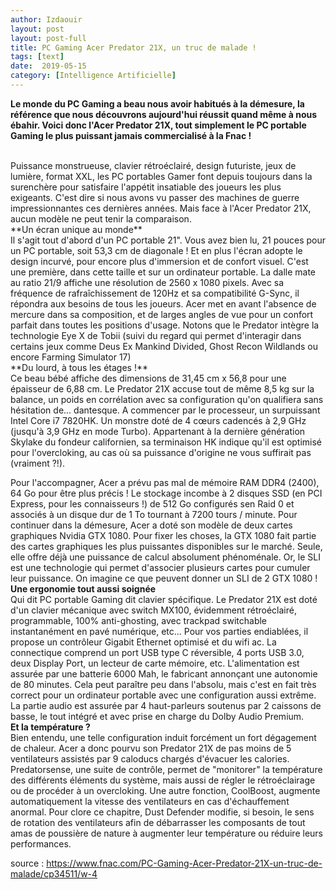 ```yaml
---
author: Izdaouir
layout: post
layout: post-full
title: PC Gaming Acer Predator 21X, un truc de malade !
tags: [text]
date:  2019-05-15
category: [Intelligence Artificielle]
---
```


**Le monde du PC Gaming a beau nous avoir habitués à la démesure, la référence que nous découvrons aujourd'hui réussit quand même à nous ébahir. Voici donc l'Acer Predator 21X, tout simplement le PC portable Gaming le plus puissant jamais commercialisé à la Fnac !**

<br/>
Puissance monstrueuse, clavier rétroéclairé, design futuriste, jeux de lumière, format XXL, les PC portables Gamer font depuis toujours dans la surenchère pour satisfaire l'appétit insatiable des joueurs les plus exigeants. C'est dire si nous avons vu passer des machines de guerre impressionnantes ces dernières années. Mais face à l'Acer Predator 21X, aucun modèle ne peut tenir la comparaison.
<br/>
**Un écran unique au monde**
<br/>
Il s'agit tout d'abord d'un PC portable 21". Vous avez bien lu, 21 pouces pour un PC portable, soit 53,3 cm de diagonale ! Et en plus l'écran adopte le design incurvé, pour encore plus d'immersion et de confort visuel. C'est une première, dans cette taille et sur un ordinateur portable. La dalle mate au ratio 21/9 affiche une résolution de 2560 x 1080 pixels. Avec sa fréquence de rafraîchissement de 120Hz et sa compatibilité G-Sync, il répondra aux besoins de tous les joueurs. Acer met en avant l'absence de mercure dans sa composition, et de larges angles de vue pour un confort parfait dans toutes les positions d'usage. Notons que le Predator intègre la technologie Eye X de Tobii (suivi du regard qui permet d'interagir dans certains jeux comme Deus Ex Mankind Divided, Ghost Recon Wildlands ou encore Farming Simulator 17)
<br/>
**Du lourd, à tous les étages !**
<br/>
Ce beau bébé affiche des dimensions de 31,45 cm x 56,8 pour une épaisseur de 6,88 cm. Le Predator 21X accuse tout de même 8,5 kg sur la balance, un poids en corrélation avec sa configuration qu'on qualifiera sans hésitation de... dantesque. A commencer par le processeur, un surpuissant Intel Core i7 7820HK. Un monstre doté de 4 cœurs cadencés à 2,9 GHz (jusqu'à 3,9 GHz en mode Turbo). Appartenant à la dernière génération Skylake du fondeur californien, sa terminaison HK indique qu'il est optimisé pour l'overcloking, au cas où sa puissance d'origine ne vous suffirait pas (vraiment ?!).

Pour l'accompagner, Acer a prévu pas mal de mémoire RAM DDR4 (2400), 64 Go pour être plus précis ! Le stockage incombe à 2 disques SSD (en PCI Express, pour les connaisseurs !) de 512 Go configurés sen Raid 0 et associés à un disque dur de 1 To tournant à 7200 tours / minute. Pour continuer dans la démesure, Acer a doté son modèle de deux cartes graphiques Nvidia GTX 1080. Pour fixer les choses, la GTX 1080 fait partie des cartes graphiques les plus puissantes disponibles sur le marché. Seule, elle offre déjà une puissance de calcul absolument phénoménale. Or, le SLI est une technologie qui permet d'associer plusieurs cartes pour cumuler leur puissance. On imagine ce que peuvent donner un SLI de 2 GTX 1080 ! 
<br/>
**Une ergonomie tout aussi soignée**
<br/>
Qui dit PC portable Gaming dit clavier spécifique. Le Predator 21X est doté d'un clavier mécanique avec switch MX100, évidemment rétroéclairé, programmable, 100% anti-ghosting, avec trackpad switchable instantanément en pavé numérique, etc... Pour vos parties endiablées, il propose un contrôleur Gigabit Ethernet optimisé et du wifi ac. La connectique comprend un port USB type C réversible, 4 ports USB 3.0, deux Display Port, un lecteur de carte mémoire, etc. L'alimentation est assurée par une batterie 6000 Mah, le fabricant annonçant une autonomie de 80 minutes. Cela peut paraître peu dans l'absolu, mais c'est en fait très correct pour un ordinateur portable avec une configuration aussi extrême. La partie audio est assurée par 4 haut-parleurs soutenus par 2 caissons de basse, le tout intégré et avec prise en charge du Dolby Audio Premium.
<br/>
**Et la température ?**
<br/>
Bien entendu, une telle configuration induit forcément un fort dégagement de chaleur. Acer a donc pourvu son Predator 21X de pas moins de 5 ventilateurs assistés par 9 caloducs chargés d'évacuer les calories. Predatorsense, une suite de contrôle, permet de "monitorer" la température des différents éléments du système, mais aussi de régler le rétroéclairage ou de procéder à un overcloking. Une autre fonction, CoolBoost, augmente automatiquement la vitesse des ventilateurs en cas d'échauffement anormal. Pour clore ce chapitre, Dust Defender modifie, si besoin, le sens de rotation des ventilateurs afin de débarrasser les composants de tout amas de poussière de nature à augmenter leur température ou réduire leurs performances.

source : <https://www.fnac.com/PC-Gaming-Acer-Predator-21X-un-truc-de-malade/cp34511/w-4> 

